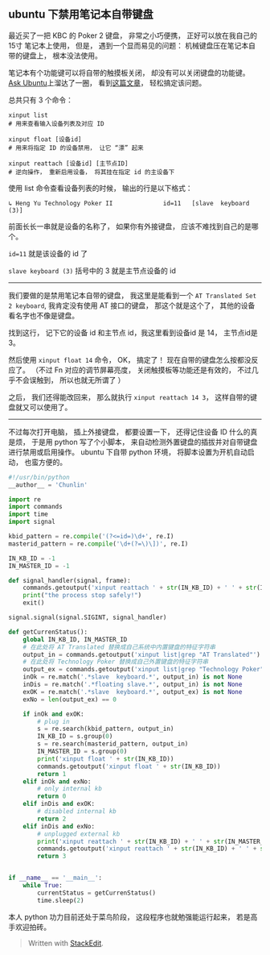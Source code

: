
ubuntu 下禁用笔记本自带键盘
--------------------------------

最近买了一把 KBC 的 Poker 2 键盘， 非常之小巧便携， 正好可以放在我自己的 15寸 笔记本上使用， 但是， 遇到一个显而易见的问题： 机械键盘压在笔记本自带的键盘上， 根本没法使用。

笔记本有个功能键可以将自带的触摸板关闭， 却没有可以关闭键盘的功能键。 [Ask Ubuntu](http://askubuntu.com/)上溜达了一圈， 看到[这篇文章](http://askubuntu.com/questions/160945/is-there-a-way-to-disable-a-laptops-internal-keyboard)， 轻松搞定该问题。

总共只有 3 个命令：
```
xinput list 
# 用来查看输入设备列表及对应 ID

xinput float [设备id]
# 用来将指定 ID 的设备禁用， 让它 “漂” 起来

xinput reattach [设备id] [主节点ID]
# 逆向操作， 重新启用设备， 将其挂在指定 id 的主设备下
```

使用 list 命令查看设备列表的时候， 输出的行是以下格式：

`↳ Heng Yu Technology Poker II             	id=11	[slave  keyboard (3)]`

前面长长一串就是设备的名称了， 如果你有外接键盘， 应该不难找到自己的是哪个。

`id=11` 就是该设备的 id 了

`slave keyboard (3)` 括号中的 3 就是主节点设备的 id

-----------------------------------------

我们要做的是禁用笔记本自带的键盘， 我这里是能看到一个 `AT Translated Set 2 keyboard`, 我肯定没有使用 AT 接口的键盘， 那这个就是这个了， 其他的设备看名字也不像是键盘。

找到这行， 记下它的设备 id 和主节点 id，我这里看到设备id 是 14， 主节点id是 3。

 然后使用  `xinput float 14` 命令， OK， 搞定了！ 现在自带的键盘怎么按都没反应了。 （不过 Fn 对应的调节屏幕亮度， 关闭触摸板等功能还是有效的， 不过几乎不会误触到， 所以也就无所谓了 ）

之后， 我们还得能改回来， 那么就执行 `xinput reattach 14 3`， 这样自带的键盘就又可以使用了。

----------------------------------------------------

不过每次打开电脑， 插上外接键盘， 都要设置一下， 还得记住设备 ID 什么的真是烦， 于是用 python 写了个小脚本， 来自动检测外置键盘的插拔并对自带键盘进行禁用或启用操作。 ubuntu 下自带 python 环境， 将脚本设置为开机自动启动， 也蛮方便的。

```python
#!/usr/bin/python
__author__ = 'Chunlin'

import re
import commands
import time
import signal

kbid_pattern = re.compile('(?<=id=)\d+', re.I)
masterid_pattern = re.compile('\d+(?=\)\])', re.I)

IN_KB_ID = -1
IN_MASTER_ID = -1

def signal_handler(signal, frame):
    commands.getoutput('xinput reattach ' + str(IN_KB_ID) + ' ' + str(IN_MASTER_ID))
    print("the process stop safely!")
    exit()

signal.signal(signal.SIGINT, signal_handler)

def getCurrenStatus():
    global IN_KB_ID, IN_MASTER_ID
    # 在此处将 AT Translated 替换成自己系统中内置键盘的特征字符串
    output_in = commands.getoutput('xinput list|grep "AT Translated"')
    # 在此处将 Technology Poker 替换成自己外置键盘的特征字符串
    output_ex = commands.getoutput('xinput list|grep "Technology Poker"|tail -n1')
    inOk = re.match('.*slave  keyboard.*', output_in) is not None
    inDis = re.match('.*floating slave.*', output_in) is not None
    exOK = re.match('.*slave  keyboard.*', output_ex) is not None
    exNo = len(output_ex) == 0

    if inOk and exOK:
        # plug in
        s = re.search(kbid_pattern, output_in)
        IN_KB_ID = s.group(0)
        s = re.search(masterid_pattern, output_in)
        IN_MASTER_ID = s.group(0)
        print('xinput float ' + str(IN_KB_ID))
        commands.getoutput('xinput float ' + str(IN_KB_ID))
        return 1
    elif inOk and exNo:
        # only internal kb
        return 0
    elif inDis and exOK:
        # disabled internal kb
        return 2
    elif inDis and exNo:
        # unplugged external kb
        print('xinput reattach ' + str(IN_KB_ID) + ' ' + str(IN_MASTER_ID))
        commands.getoutput('xinput reattach ' + str(IN_KB_ID) + ' ' + str(IN_MASTER_ID))
        return 3


if __name__ == '__main__':
    while True:
        currentStatus = getCurrenStatus()
        time.sleep(2)

```

本人 python 功力目前还处于菜鸟阶段， 这段程序也就勉强能运行起来， 若是高手欢迎拍砖。



> Written with [StackEdit](https://stackedit.io/).